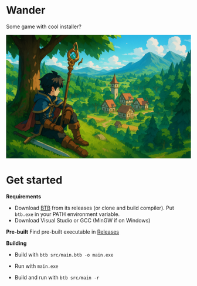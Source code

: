# Wander
Some game with cool installer?

![](website/public/chatgpt_fantasy_town.png)

# Get started
**Requirements**
- Download [BTB](https://github.com/Emarioo/BetterThanBatch) from its releases (or clone and build compiler).
  Put `btb.exe` in your PATH environment variable.
- Download Visual Studio or GCC (MinGW if on Windows)

**Pre-built**
Find pre-built executable in [Releases](https://github.com/Emarioo/wander/releases)

**Building**
- Build with `btb src/main.btb -o main.exe`
- Run with `main.exe`

- Build and run with `btb src/main -r`